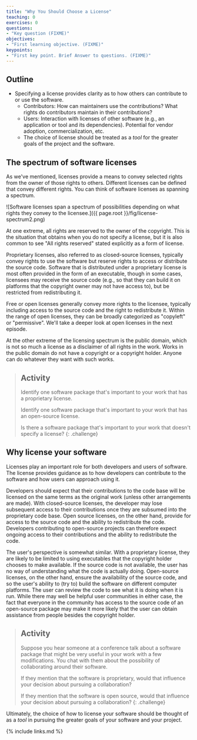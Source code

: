 ```yaml
---
title: "Why You Should Choose a License"
teaching: 0
exercises: 0
questions:
- "Key question (FIXME)"
objectives:
- "First learning objective. (FIXME)"
keypoints:
- "First key point. Brief Answer to questions. (FIXME)"
---
```


## Outline

* Specifying a license provides clarity as to how others can contribute to or use the software.
    * Contributors: How can maintainers use the contributions?  What rights do contributors maintain in their contributions?
    * Users: Interaction with licenses of other software (e.g., an application or tool and its dependencies).  Potential for vendor adoption, commercialization, etc.
    * The choice of license should be treated as a _tool_ for the greater goals of the project and the software.

## The spectrum of software licenses

As we've mentioned, licenses provide a means to convey selected rights from the owner of those rights to others.
Different licenses can be defined that convey different rights.
You can think of software licenses as spanning a spectrum.

![Software licenses span a spectrum of possibilities depending on what rights they convey to the licensee.]({{ page.root }}/fig/license-spectrum2.png)

At one extreme, all rights are reserved to the owner of the copyright.
This is the situation that obtains when you do not specify a license, but it is also common to see "All rights reserved" stated explicitly as a form of license.

Proprietary licenses, also referred to as closed-source licenses, typically convey rights to use the software but reserve rights to access or distribute the source code.
Software that is distributed under a proprietary license is most often provided in the form of an executable, though in some cases, licensees may receive the source code (e.g., so that they can build it on platforms that the copyright owner may not have access to), but be restricted from redistributing it.

Free or open licenses generally convey more rights to the licensee, typically including access to the source code and the right to redistribute it.
Within the range of open licenses, they can be broadly categorized as "copyleft" or "permissive".
We'll take a deeper look at open licenses in the next episode.

At the other extreme of the licensing spectrum is the public domain, which is not so much a license as a disclaimer of all rights in the work.
Works in the public domain do not have a copyright or a copyright holder.
Anyone can do whatever they want with such works.

> ## Activity
> 
> Identify one software package that's important to your work that has a proprietary license.
> 
> Identify one software package that's important to your work that has an open-source license.
> 
> Is there a software package that's important to your work that doesn't specify a license?
{: .challenge}

## Why license your software

Licenses play an important role for both developers and users of software.
The license provides guidance as to how developers can contribute to the software and how users can approach using it.

Developers should expect that their contributions to the code base will be licensed on the same terms as the original work (unless other arrangements are made).
With closed-source licenses, the developer may lose subsequent access to their contributions once they are subsumed into the proprietary code base.
Open source licenses, on the other hand, provide for access to the source code and the ability to redistribute the code.
Developers contributing to open-source projects can therefore expect ongoing access to their contributions and the ability to redistribute the code.

The user's perspective is somewhat similar.  With a proprietary license, they are likely to be limited to using executables that the copyright holder chooses to make available.
If the source code is not available, the user has no way of understanding what the code is actually doing.
Open-source licenses, on the other hand, ensure the availability of the source code, and so the user's ability to (try to) build the software on different computer platforms.
The user can review the code to see what it is doing when it is run.
While there may well be helpful user communities in either case, the fact that everyone in the community has access to the source code of an open-source package may make it more likely that the user can obtain assistance from people besides the copyright holder.

> ## Activity
> 
> Suppose you hear someone at a conference talk about a software package that might be very useful in your work with a few modifications. You chat with them about the possibility of collaborating around their software.
>
> If they mention that the software is proprietary, would that influence your decision about pursuing a collaboration?
> 
> If they mention that the software is open source, would that influence your decision about pursuing a collaboration?
{: .challenge}

Ultimately, the choice of how to license your software should be thought of as a *tool* in pursuing the greater goals of your software and your project.

{% include links.md %}
